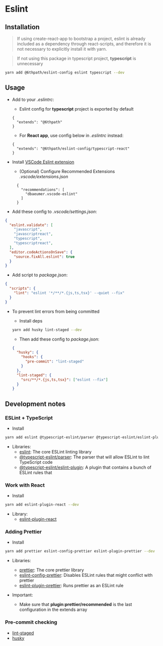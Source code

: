 # Eslint

## Installation

> If using create-react-app to bootstrap a project, eslint is already included as a dependency through react-scripts, and therefore it is not necessary to explicitly install it with yarn.

> If not using this package in typescript project, **typescript** is unnecessary

```bash
yarn add @6thpath/eslint-config eslint typescript --dev
```

## Usage

- Add to your _.eslintrc_:

  - Eslint config for **typescript** project is exported by default

  ```jsonc
  {
    "extends": "@6thpath"
  }
  ```

  - For **React app**, use config below in _.eslintrc_ instead:

  ```jsonc
  {
    "extends": "@6thpath/eslint-config/typescript-react"
  }
  ```

- Install [VSCode Eslint extension](https://marketplace.visualstudio.com/items?itemName=dbaeumer.vscode-eslint)
  - (Optional) Configure Recommended Extensions _.vscode/extensions.json_

  ```jsonc
    {
      "recommendations": [
        "dbaeumer.vscode-eslint"
      ]
    }
  ```

- Add these config to _.vscode/settings.json_:

```json
{
  "eslint.validate": [
    "javascript",
    "javascriptreact",
    "typescript",
    "typescriptreact",
  ],
  "editor.codeActionsOnSave": {
    "source.fixAll.eslint": true
  }
}
```

- Add script to _package.json_:

```json
{
  "scripts": {
    "lint": "eslint '*/**/*.{js,ts,tsx}' --quiet --fix"
  }
}
```

- To prevent lint errors from being committed

  - Install deps

  ```bash
  yarn add husky lint-staged --dev
  ```

  - Then add these config to _package.json_:

  ```json
  {
    "husky": {
      "hooks": {
        "pre-commit": "lint-staged"
      }
    },
    "lint-staged": {
      "src/**/*.{js,ts,tsx}": ["eslint --fix"]
    }
  }
  ```

## Development notes

### ESLint + TypeScript

- Install

```bash
yarn add eslint @typescript-eslint/parser @typescript-eslint/eslint-plugin --dev
```

- Libraries:
  - [eslint](https://npm.im/eslint): The core ESLint linting library
  - [@typescript-eslint/parser](https://npm.im/@typescript-eslint/parser): The parser that will allow ESLint to lint TypeScript code
  - [@typescript-eslint/eslint-plugin](https://npm.im/@typescript-eslint/eslint-plugin): A plugin that contains a bunch of ESLint rules that

### Work with React

- Install

```bash
yarn add eslint-plugin-react --dev
```

- Library:
  - [eslint-plugin-react](https://npm.im/eslint-plugin-react)

### Adding Prettier

- Install

```bash
yarn add prettier eslint-config-prettier eslint-plugin-prettier --dev
```

- Libraries:
  - [prettier](https://npm.im/prettier): The core prettier library
  - [eslint-config-prettier](https://npm.im/eslint-config-prettier): Disables ESLint rules that might conflict with prettier
  - [eslint-plugin-prettier](https://npm.im/eslint-plugin-prettier): Runs prettier as an ESLint rule

- Important:
  - Make sure that **plugin:prettier/recommended** is the last configuration in the extends array

### Pre-commit checking

- [lint-staged](https://npm.im/lint-staged)
- [husky](https://npm.im/husky)
